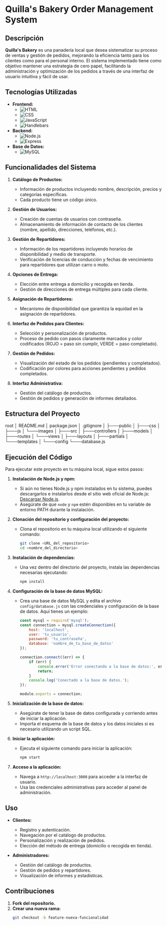# Quilla's Bakery Order Management System

## Descripción

**Quilla's Bakery** es una panadería local que desea sistematizar su proceso de ventas y gestión de pedidos, mejorando la eficiencia tanto para los clientes como para el personal interno. El sistema implementado tiene como objetivo mantener una estrategia de cero papel, facilitando la administración y optimización de los pedidos a través de una interfaz de usuario intuitiva y fácil de usar.

## Tecnologías Utilizadas

- **Frontend:**
  - ![HTML](https://img.shields.io/badge/HTML-239120?style=for-the-badge&logo=html5&logoColor=white)
  - ![CSS](https://img.shields.io/badge/CSS-239120?style=for-the-badge&logo=css3&logoColor=white)
  - ![JavaScript](https://img.shields.io/badge/JavaScript-323330?style=for-the-badge&logo=javascript&logoColor=F7DF1E)
  - ![Handlebars](https://img.shields.io/badge/Handlebars.js-f0772b?style=for-the-badge&logo=handlebarsdotjs&logoColor=black)
- **Backend:**
  - ![Node.js](https://img.shields.io/badge/Node.js-339933?style=for-the-badge&logo=nodedotjs&logoColor=white)
  - ![Express](https://img.shields.io/badge/Express.js-404D59?style=for-the-badge)
- **Base de Datos:**
  - ![MySQL](https://img.shields.io/badge/MySQL-4479A1?style=for-the-badge&logo=mysql&logoColor=white)

## Funcionalidades del Sistema

1. **Catálogo de Productos:**
   - Información de productos incluyendo nombre, descripción, precios y categorías específicas.
   - Cada producto tiene un código único.

2. **Gestión de Usuarios:**
   - Creación de cuentas de usuarios con contraseña.
   - Almacenamiento de información de contacto de los clientes (nombre, apellido, direcciones, teléfonos, etc.).

3. **Gestión de Repartidores:**
   - Información de los repartidores incluyendo horarios de disponibilidad y medio de transporte.
   - Verificación de licencias de conducción y fechas de vencimiento para repartidores que utilizan carro o moto.

4. **Opciones de Entrega:**
   - Elección entre entrega a domicilio y recogida en tienda.
   - Gestión de direcciones de entrega múltiples para cada cliente.

5. **Asignación de Repartidores:**
   - Mecanismo de disponibilidad que garantiza la equidad en la asignación de repartidores.

6. **Interfaz de Pedidos para Clientes:**
   - Selección y personalización de productos.
   - Proceso de pedido con pasos claramente marcados y color codificados (ROJO = paso sin cumplir, VERDE = paso completado).

7. **Gestión de Pedidos:**
   - Visualización del estado de los pedidos (pendientes y completados).
   - Codificación por colores para acciones pendientes y pedidos completados.

8. **Interfaz Administrativa:**
   - Gestión del catálogo de productos.
   - Gestión de pedidos y generación de informes detallados.

## Estructura del Proyecto

root
│ README.md
│ package.json
│ .gitignore
│
├───public
│ ├───css
│ ├───js
│ └───images
│
├───src
│ ├───controllers
│ ├───models
│ ├───routes
│ └───views
│ ├───layouts
│ ├───partials
│ └───templates
│
└───config
└───database.js



## Ejecución del Código

Para ejecutar este proyecto en tu máquina local, sigue estos pasos:

1. **Instalación de Node.js y npm:**
   - Si aún no tienes Node.js y npm instalados en tu sistema, puedes descargarlos e instalarlos desde el sitio web oficial de Node.js: [Descargar Node.js](https://nodejs.org/).
   - Asegúrate de que `node` y `npm` estén disponibles en tu variable de entorno PATH durante la instalación.

2. **Clonación del repositorio y configuración del proyecto:**
   - Clona el repositorio en tu máquina local utilizando el siguiente comando:
     ```bash
     git clone <URL_del_repositorio>
     cd <nombre_del_directorio>
     ```

3. **Instalación de dependencias:**
   - Una vez dentro del directorio del proyecto, instala las dependencias necesarias ejecutando:
     ```bash
     npm install
     ```

4. **Configuración de la base de datos MySQL:**
   - Crea una base de datos MySQL y edita el archivo `config/database.js` con las credenciales y configuración de la base de datos. Aquí tienes un ejemplo:

     ```javascript
     const mysql = require('mysql');
     const connection = mysql.createConnection({
         host: 'localhost',
         user: 'tu_usuario',
         password: 'tu_contraseña',
         database: 'nombre_de_tu_base_de_datos'
     });

     connection.connect((err) => {
         if (err) {
             console.error('Error conectando a la base de datos:', err.stack);
             return;
         }
         console.log('Conectado a la base de datos.');
     });

     module.exports = connection;
     ```

5. **Inicialización de la base de datos:**
   - Asegúrate de tener la base de datos configurada y corriendo antes de iniciar la aplicación.
   - Importa el esquema de la base de datos y los datos iniciales si es necesario utilizando un script SQL.

6. **Iniciar la aplicación:**
   - Ejecuta el siguiente comando para iniciar la aplicación:
     ```bash
     npm start
     ```

7. **Acceso a la aplicación:**
   - Navega a `http://localhost:3000` para acceder a la interfaz de usuario.
   - Usa las credenciales administrativas para acceder al panel de administración.

## Uso

- **Clientes:**
  - Registro y autenticación.
  - Navegación por el catálogo de productos.
  - Personalización y realización de pedidos.
  - Elección del método de entrega (domicilio o recogida en tienda).

- **Administradores:**
  - Gestión del catálogo de productos.
  - Gestión de pedidos y repartidores.
  - Visualización de informes y estadísticas.

## Contribuciones

1. **Fork del repositorio.**
2. **Crear una nueva rama:**
   ```bash
   git checkout -b feature-nueva-funcionalidad


